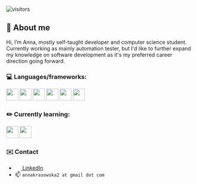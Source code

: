 ![visitors](https://visitor-badge.glitch.me/badge?page_id=amkrosa.amkrosa&left_color=green&right_color=gray)

## :wave: About me
Hi, I’m Anna, mostly self-taught developer and computer science student. Currently working as mainly automation tester, but I'd like to further expand my knowledge on software development as it's my preferred career direction going forward.

### :computer: Languages/frameworks:

<img src="https://cdn.jsdelivr.net/npm/simple-icons@6.2.0/icons/java.svg" width="32" height="32"/> <img src="https://cdn.jsdelivr.net/npm/simple-icons@6.2.0/icons/csharp.svg" width="32" height="32"/> <img src="https://cdn.jsdelivr.net/npm/simple-icons@6.2.0/icons/typescript.svg" width="32" height="32"/> <img src="https://cdn.jsdelivr.net/npm/simple-icons@6.2.0/icons/javascript.svg" width="32" height="32"/> <img src="https://cdn.jsdelivr.net/npm/simple-icons@6.2.0/icons/react.svg" width="32" height="32"/> <img src="https://cdn.jsdelivr.net/npm/simple-icons@6.2.0/icons/redux.svg" width="32" height="32"/>

### :pencil2: Currently learning:
<img src="https://cdn.jsdelivr.net/npm/simple-icons@6.2.0/icons/spring.svg" width="32" height="32"/> <img src="https://cdn.jsdelivr.net/npm/simple-icons@6.2.0/icons/springboot.svg" width="32" height="32"/>

### :envelope: Contact
* <a href="https://www.linkedin.com/in/anna-krasowska-087026123/"><img src="https://cdn.jsdelivr.net/npm/simple-icons@6.2.0/icons/linkedin.svg" width="16" height="16"/> LinkedIn</a>
* :mailbox: `annakrasowska2 at gmail dot com`
